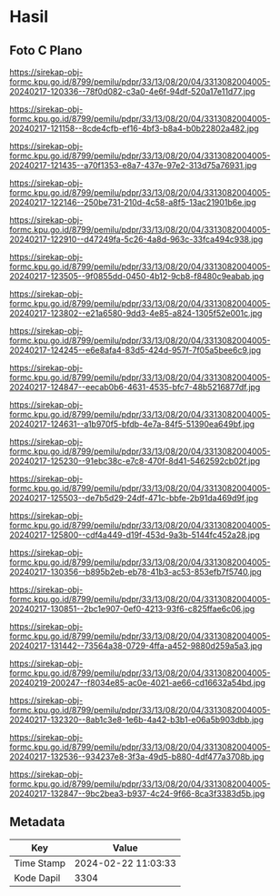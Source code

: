 # Hasil

## Foto C Plano

https://sirekap-obj-formc.kpu.go.id/8799/pemilu/pdpr/33/13/08/20/04/3313082004005-20240217-120336--78f0d082-c3a0-4e6f-94df-520a17e11d77.jpg

https://sirekap-obj-formc.kpu.go.id/8799/pemilu/pdpr/33/13/08/20/04/3313082004005-20240217-121158--8cde4cfb-ef16-4bf3-b8a4-b0b22802a482.jpg

https://sirekap-obj-formc.kpu.go.id/8799/pemilu/pdpr/33/13/08/20/04/3313082004005-20240217-121435--a70f1353-e8a7-437e-97e2-313d75a76931.jpg

https://sirekap-obj-formc.kpu.go.id/8799/pemilu/pdpr/33/13/08/20/04/3313082004005-20240217-122146--250be731-210d-4c58-a8f5-13ac21901b6e.jpg

https://sirekap-obj-formc.kpu.go.id/8799/pemilu/pdpr/33/13/08/20/04/3313082004005-20240217-122910--d47249fa-5c26-4a8d-963c-33fca494c938.jpg

https://sirekap-obj-formc.kpu.go.id/8799/pemilu/pdpr/33/13/08/20/04/3313082004005-20240217-123505--9f0855dd-0450-4b12-9cb8-f8480c9eabab.jpg

https://sirekap-obj-formc.kpu.go.id/8799/pemilu/pdpr/33/13/08/20/04/3313082004005-20240217-123802--e21a6580-9dd3-4e85-a824-1305f52e001c.jpg

https://sirekap-obj-formc.kpu.go.id/8799/pemilu/pdpr/33/13/08/20/04/3313082004005-20240217-124245--e6e8afa4-83d5-424d-957f-7f05a5bee6c9.jpg

https://sirekap-obj-formc.kpu.go.id/8799/pemilu/pdpr/33/13/08/20/04/3313082004005-20240217-124847--eecab0b6-4631-4535-bfc7-48b5216877df.jpg

https://sirekap-obj-formc.kpu.go.id/8799/pemilu/pdpr/33/13/08/20/04/3313082004005-20240217-124631--a1b970f5-bfdb-4e7a-84f5-51390ea649bf.jpg

https://sirekap-obj-formc.kpu.go.id/8799/pemilu/pdpr/33/13/08/20/04/3313082004005-20240217-125230--91ebc38c-e7c8-470f-8d41-5462592cb02f.jpg

https://sirekap-obj-formc.kpu.go.id/8799/pemilu/pdpr/33/13/08/20/04/3313082004005-20240217-125503--de7b5d29-24df-471c-bbfe-2b91da469d9f.jpg

https://sirekap-obj-formc.kpu.go.id/8799/pemilu/pdpr/33/13/08/20/04/3313082004005-20240217-125800--cdf4a449-d19f-453d-9a3b-5144fc452a28.jpg

https://sirekap-obj-formc.kpu.go.id/8799/pemilu/pdpr/33/13/08/20/04/3313082004005-20240217-130356--b895b2eb-eb78-41b3-ac53-853efb7f5740.jpg

https://sirekap-obj-formc.kpu.go.id/8799/pemilu/pdpr/33/13/08/20/04/3313082004005-20240217-130851--2bc1e907-0ef0-4213-93f6-c825ffae6c06.jpg

https://sirekap-obj-formc.kpu.go.id/8799/pemilu/pdpr/33/13/08/20/04/3313082004005-20240217-131442--73564a38-0729-4ffa-a452-9880d259a5a3.jpg

https://sirekap-obj-formc.kpu.go.id/8799/pemilu/pdpr/33/13/08/20/04/3313082004005-20240219-200247--f8034e85-ac0e-4021-ae66-cd16632a54bd.jpg

https://sirekap-obj-formc.kpu.go.id/8799/pemilu/pdpr/33/13/08/20/04/3313082004005-20240217-132320--8ab1c3e8-1e6b-4a42-b3b1-e06a5b903dbb.jpg

https://sirekap-obj-formc.kpu.go.id/8799/pemilu/pdpr/33/13/08/20/04/3313082004005-20240217-132536--934237e8-3f3a-49d5-b880-4df477a3708b.jpg

https://sirekap-obj-formc.kpu.go.id/8799/pemilu/pdpr/33/13/08/20/04/3313082004005-20240217-132847--9bc2bea3-b937-4c24-9f66-8ca3f3383d5b.jpg


## Metadata

| Key        | Value               |
| ---------- | ------------------- |
| Time Stamp | 2024-02-22 11:03:33 |
| Kode Dapil | 3304                |



